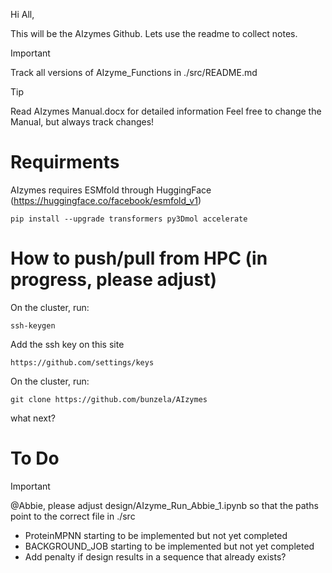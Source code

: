 Hi All,

This will be the AIzymes Github. Lets use the readme to collect notes.

> [!IMPORTANT]
> Track all versions of AIzyme_Functions in ./src/README.md

> [!TIP]
> Read AIzymes Manual.docx for detailed information
> Feel free to change the Manual, but always track changes!

# Requirments
AIzymes requires ESMfold through HuggingFace (https://huggingface.co/facebook/esmfold_v1)
```
pip install --upgrade transformers py3Dmol accelerate
```

# How to push/pull from HPC (in progress, please adjust)
On the cluster, run:
```
ssh-keygen
```
Add the ssh key on this site
```
https://github.com/settings/keys
```
On the cluster, run:
```
git clone https://github.com/bunzela/AIzymes
```

what next?

# To Do
> [!IMPORTANT]
> @Abbie, please adjust design/AIzyme_Run_Abbie_1.ipynb so that the paths point to the correct file in ./src
- ProteinMPNN starting to be implemented but not yet completed
- BACKGROUND_JOB starting to be implemented but not yet completed
- Add penalty if design results in a sequence that already exists? 
